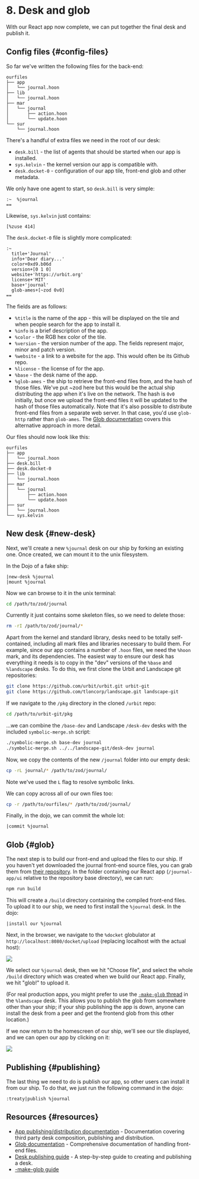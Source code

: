 # 8. Desk and glob

With our React app now complete, we can put together the final desk and publish
it.

## Config files {#config-files}

So far we've written the following files for the back-end:

```
ourfiles
├── app
│   └── journal.hoon
├── lib
│   └── journal.hoon
├── mar
│   └── journal
│       ├── action.hoon
│       └── update.hoon
└── sur
    └── journal.hoon
```

There's a handful of extra files we need in the root of our desk:

- `desk.bill` - the list of agents that should be started when our app is installed.
- `sys.kelvin` - the kernel version our app is compatible with.
- `desk.docket-0` - configuration of our app tile, front-end glob and other metadata.

We only have one agent to start, so `desk.bill` is very simple:

```
:~  %journal
==
```

Likewise, `sys.kelvin` just contains:

```
[%zuse 414]
```

The `desk.docket-0` file is slightly more complicated:

```
:~
  title+'Journal'
  info+'Dear diary...'
  color+0xd9.b06d
  version+[0 1 0]
  website+'https://urbit.org'
  license+'MIT'
  base+'journal'
  glob-ames+[~zod 0v0]
==
```

The fields are as follows:

- `%title` is the name of the app - this will be displayed on the tile and when people search for the app to install it.
- `%info` is a brief description of the app.
- `%color` - the RGB hex color of the tile.
- `%version` - the version number of the app. The fields represent major, minor and patch version.
- `%website` - a link to a website for the app. This would often be its Github repo.
- `%license` - the license of for the app.
- `%base` - the desk name of the app.
- `%glob-ames` - the ship to retrieve the front-end files from, and the hash of those files. We've put \~zod here but this would be the actual ship distributing the app when it's live on the network. The hash is `0v0` initially, but once we upload the front-end files it will be updated to the hash of those files automatically. Note that it's also possible to distribute front-end files from a separate web server. In that case, you'd use `glob-http` rather than `glob-ames`. The [Glob documentation](../guides/reference/dist/glob.md) covers this alternative approach in more detail.

Our files should now look like this:

```
ourfiles
├── app
│   └── journal.hoon
├── desk.bill
├── desk.docket-0
├── lib
│   └── journal.hoon
├── mar
│   └── journal
│       ├── action.hoon
│       └── update.hoon
├── sur
│   └── journal.hoon
└── sys.kelvin
```

## New desk {#new-desk}

Next, we'll create a new `%journal` desk on our ship by forking an existing one. Once created, we can mount it to the unix filesystem.

In the Dojo of a fake ship:

```
|new-desk %journal
|mount %journal
```

Now we can browse to it in the unix terminal:

```sh
cd /path/to/zod/journal
```

Currently it just contains some skeleton files, so we need to delete those:

```sh
rm -rI /path/to/zod/journal/*
```

Apart from the kernel and standard library, desks need to be totally self-contained, including all mark files and libraries necessary to build them. For example, since our app contains a number of `.hoon` files, we need the `%hoon` mark, and its dependencies. The easiest way to ensure our desk has everything it needs is to copy in the "dev" versions of the `%base` and `%landscape` desks. To do this, we first clone the Urbit and Landscape git repositories:

```sh
git clone https://github.com/urbit/urbit.git urbit-git
git clone https://github.com/tloncorp/landscape.git landscape-git
```

If we navigate to the `/pkg` directory in the cloned `/urbit` repo:

```sh
cd /path/to/urbit-git/pkg
```

...we can combine the `/base-dev` and Landscape `/desk-dev` desks with the included `symbolic-merge.sh` script:

```sh
./symbolic-merge.sh base-dev journal
./symbolic-merge.sh ../../landscape-git/desk-dev journal
```

Now, we copy the contents of the new `/journal` folder into our empty desk:

```sh
cp -rL journal/* /path/to/zod/journal/
```

Note we've used the `L` flag to resolve symbolic links.

We can copy across all of our own files too:

```sh
cp -r /path/to/ourfiles/* /path/to/zod/journal/
```

Finally, in the dojo, we can commit the whole lot:

```
|commit %journal
```

## Glob {#glob}

The next step is to build our front-end and upload the files to our ship. If you haven't yet downloaded the journal front-end source files, you can grab them from [their repository](https://github.com/urbit/docs-examples). In the folder containing our React app (`/journal-app/ui` relative to the repository base directory), we can run:

```sh
npm run build
```

This will create a `/build` directory containing the compiled front-end files. To upload it to our ship, we need to first install the `%journal` desk. In the dojo:

```
|install our %journal
```

Next, in the browser, we navigate to the `%docket` globulator at `http://localhost:8080/docket/upload` (replacing localhost with the actual host):

![](https://m.tinnus-napbus.xyz/pub/globulator.png)

We select our `%journal` desk, then we hit "Choose file", and select the whole `/build` directory which was created when we build our React app. Finally, we hit "glob!" to upload it.

(For real production apps, you might prefer to use the [`-make-glob` thread](../../build-on-urbit/guides/reference/dist/glob.md#make-glob) in the `%landscape` desk. This allows you to publish the glob from somewhere other than your ship; if your ship publishing the app is down, anyone can install the desk from a peer and get the frontend glob from this other location.)

If we now return to the homescreen of our ship, we'll see our tile displayed, and we can open our app by clicking on it:

![](https://m.tinnus-napbus.xyz/pub/tiles.png)

## Publishing {#publishing}

The last thing we need to do is publish our app, so other users can install it from our ship. To do that, we just run the following command in the dojo:

```
:treaty|publish %journal
```

## Resources {#resources}

- [App publishing/distribution documentation](../../build-on-urbit/guides/reference/dist) - Documentation covering third party desk composition, publishing and distribution.
- [Glob documentation](../guides/reference/dist/glob.md) - Comprehensive documentation of handling front-end files.
- [Desk publishing guide](../guides/guides/software-distribution.md) - A step-by-step guide to creating and publishing a desk.
- [-make-glob guide](../../build-on-urbit/guides/reference/dist/glob.md#make-glob)
